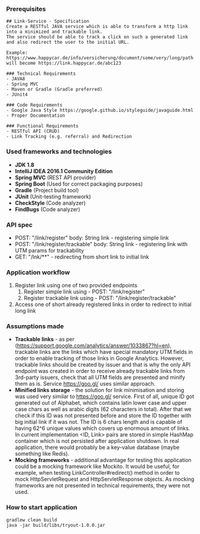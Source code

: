 ### Prerequisites ###

```
## Link-Service - Specification
Create a RESTful JAVA service which is able to transform a http link into a minimized and trackable link. 
The service should be able to track a click on such a generated link and also redirect the user to the initial URL.

Example: https://www.happycar.de/info/versicherung/document/some/very/long/path will become https://link.happycar.de/abc123

### Technical Requirements
- JAVA8
- Spring MVC
- Maven or Gradle (Gradle preferred)
- JUnit4

### Code Requirements
- Google Java Style https://google.github.io/styleguide/javaguide.html
- Proper Documentation

### Functional Requirements
- RESTful API (CRUD)
- Link Tracking (e.g. referral) and Redirection
```

### Used frameworks and technologies ###
* **JDK 1.8**
* **IntelliJ IDEA 2016.1 Community Edition**
* **Spring MVC** (REST API provider)
* **Spring Boot** (Used for correct packaging purposes)
* **Gradle** (Project build tool)
* **JUnit** (Unit-testing framework)
* **CheckStyle** (Code analyzer)
* **FindBugs** (Code analyzer)

### API spec ###
* POST: "/link/register" body: String link - registering simple link
* POST: "/link/register/trackable" body: String link - registering link with UTM params for trackability
* GET: "/lnk/**" - redirecting from short link to initial link

### Application workflow ###
1. Register link using one of two provided endpoints
    1. Register simple link using - POST: "/link/register"
    2. Register trackable link using - POST: "/link/register/trackable"
2. Access one of short already registered links in order to redirect to initial long link

### Assumptions made ###
* **Trackable links** - as per (https://support.google.com/analytics/answer/1033867?hl=en), trackable links are the links
which have special mandatory UTM fields in order to enable tracking of those links in Google Analytics. However, trackable
links should be created by issuer and that is why the only API endpoint was created in order to receive already trackable
links from 3rd-party issuers, check that all UTM fields are presented and minify them as is. Service https://goo.gl/ uses
similar approach.
* **Minified links storage** - the solution for link minimisation and storing was used very similar to https://goo.gl/
service. First of all, unique ID got generated out of Alphabet, which contains latin lower case and upper case chars as
well as arabic digits (62 characters in total). After that we check if this ID was not presented before and store the ID
together with big initial link if it was not. The ID is 6 chars length and is capable of having 62^6 unique values which
covers up enormous amount of links. In current implementation <ID, Link> pairs are stored in simple HashMap container
which is not persisted after application shutdown. In real application, there would probably be a key-value database
(maybe something like Redis).
* **Mocking frameworks** - additional advantage for testing this application could be a mocking framework like Mockito.
It would be useful, for example, when testing LinkController#redirect() method in order to mock HttpServletRequest and
HttpServletResponse objects. As mocking frameworks are not presented in technical requirements, they were not used.

### How to start application ###

```
gradlew clean build
java -jar build/libs/tryout-1.0.0.jar
```
